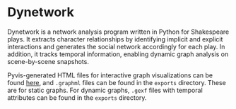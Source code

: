 # Dynetwork

Dynetwork is a network analysis program written in Python for Shakespeare plays. It extracts character relationships by identifying implicit and explicit interactions and generates the social network accordingly for each play. In addition, it tracks temporal information, enabling dynamic graph analysis on scene-by-scene snapshots.

Pyvis-generated HTML files for interactive graph visualizations can be found [here](https://github.com/m-lm/shakespeare-networks), and `.graphml` files can be found in the `exports` directory. These are for static graphs. For dynamic graphs, `.gexf` files with temporal attributes can be found in the `exports` directory.

